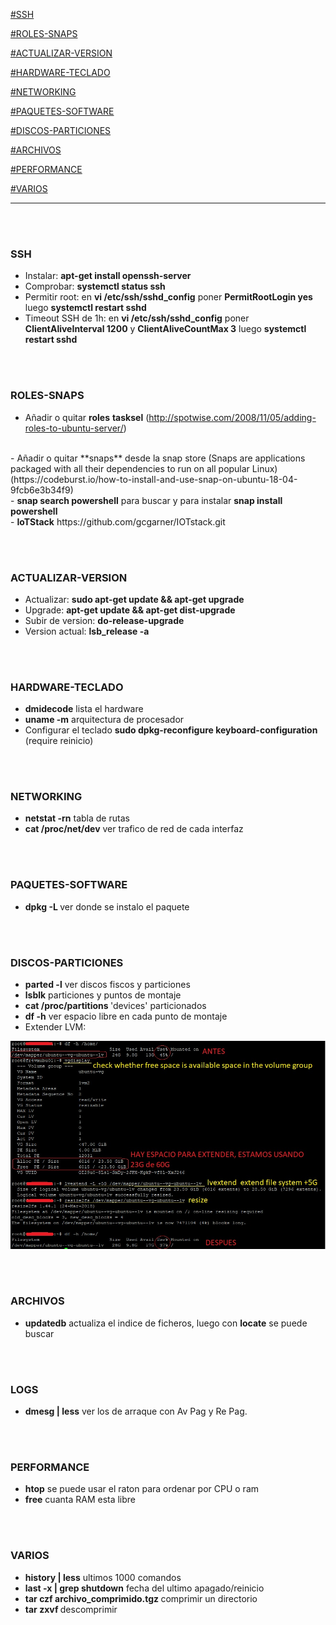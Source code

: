 [#SSH](#SSH)

[#ROLES-SNAPS](#ROLES-SNAPS)

[#ACTUALIZAR-VERSION](#ACTUALIZAR-VERSION)

[#HARDWARE-TECLADO](#HARDWARE-TECLADO)

[#NETWORKING](#NETWORKING)

[#PAQUETES-SOFTWARE](#PAQUETES-SOFTWARE)

[#DISCOS-PARTICIONES](#DISCOS-PARTICIONES)

[#ARCHIVOS](#ARCHIVOS)

[#PERFORMANCE](#PERFORMANCE)

[#VARIOS](#VARIOS)

------------


<br><br>
### SSH
  - Instalar: <b>apt-get install openssh-server</b><br>
  - Comprobar: <b>systemctl status ssh</b><br>
  - Permitir root: en <b>vi /etc/ssh/sshd_config</b> poner <b>PermitRootLogin yes</b> luego <b>systemctl restart sshd</b>
  - Timeout SSH de 1h:  en <b>vi /etc/ssh/sshd_config</b> poner <b>ClientAliveInterval  1200</b> y <b>ClientAliveCountMax 3</b> luego <b>systemctl restart sshd</b>



<br><br>
### ROLES-SNAPS
  - Añadir o quitar **roles** <b>tasksel</b> (http://spotwise.com/2008/11/05/adding-roles-to-ubuntu-server/)<br>
  <br>
  - Añadir o quitar **snaps** desde la snap store (Snaps are applications packaged with all their dependencies to run on all popular Linux) (https://codeburst.io/how-to-install-and-use-snap-on-ubuntu-18-04-9fcb6e3b34f9)<br>
  - <b>snap search powershell</b> para buscar y para instalar <b>snap install powershell</b><br>
  - <b>IoTStack</b> https://github.com/gcgarner/IOTstack.git



<br><br>
### ACTUALIZAR-VERSION
  - Actualizar: <b> sudo apt-get update && apt-get upgrade</b><br>
  - Upgrade: <b>apt-get update && apt-get dist-upgrade</b><br>
  - Subir de version: <b>do-release-upgrade</b>
  - Version actual: <b>lsb_release -a</b>



<br><br>
### HARDWARE-TECLADO
  - <b>dmidecode</b> lista el hardware
  - <b>uname -m</b> arquitectura de procesador
  - Configurar el teclado <b>sudo dpkg-reconfigure keyboard-configuration</b> (require reinicio)



<br><br>
### NETWORKING
  - <b>netstat -rn</b> tabla de rutas
  - <b>cat /proc/net/dev</b> ver trafico de red de cada interfaz



<br><br>
### PAQUETES-SOFTWARE
  - <b>dpkg -L <paquete></b> ver donde se instalo el paquete



<br><br>
### DISCOS-PARTICIONES
  - <b>parted -l</b> ver discos fiscos y particiones
  - <b>lsblk</b> particiones y puntos de montaje
  - <b>cat /proc/partitions <paquete></b> 'devices' particionados
  - <b>df -h</b> ver espacio libre en cada punto de montaje
  - Extender LVM:
  <img src="https://github.com/sergioalegre/OS_Tips/blob/master/pics/Linux_Extend_LVM_Partition.jpg">



<br><br>
### ARCHIVOS
  - **updatedb** actualiza el indice de ficheros, luego con **locate** se puede buscar



<br><br>  
### LOGS
  - <b>dmesg | less</b> ver los de arraque con Av Pag y Re Pag.



<br><br>
### PERFORMANCE
  - <b>htop</b> se puede usar el raton para ordenar por CPU o ram
  - <b>free</b> cuanta RAM esta libre



<br><br>
### VARIOS
  - <b>history | less</b> ultimos 1000 comandos
  - <b>last -x | grep shutdown</b> fecha del ultimo apagado/reinicio
  - <b>tar czf archivo_comprimido.tgz <dirname></b> comprimir un directorio
  - <b>tar zxvf <archive></b> descomprimir
